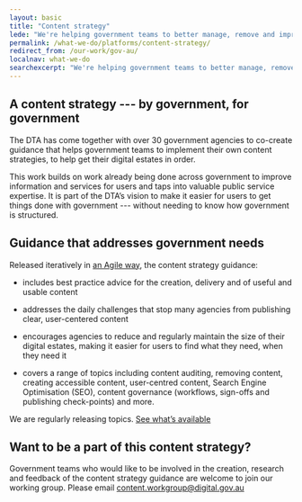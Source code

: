 ```yaml
---
layout: basic
title: "Content strategy"
lede: "We're helping government teams to better manage, remove and improve the quality of government content so that it’s simpler, clearer and faster."
permalink: /what-we-do/platforms/content-strategy/
redirect_from: /our-work/gov-au/
localnav: what-we-do
searchexcerpt: "We're helping government teams to better manage, remove and improve the quality of government content so that it’s simpler, clearer and faster."
---
```


## A content strategy --- by government, for government

The DTA has come together with over 30 government agencies to co-create guidance that helps government teams to implement their own content strategies, to help get their digital estates in order. 

This work builds on work already being done across government to improve information and services for users and taps into valuable public service expertise. It is part of the DTA’s vision to make it easier for users to get things done with government --- without needing to know how government is structured.

## Guidance that addresses government needs

Released iteratively in [an Agile way](https://www.dta.gov.au/standard/design-guides/agile/), the content strategy guidance:

- includes best practice advice for the creation, delivery and  of useful and usable content

- addresses the daily challenges that stop many agencies from publishing clear, user-centered content

- encourages agencies to reduce and regularly maintain the size of their digital estates, making it easier for users to find what they need, when they need it

- covers a range of topics including content auditing, removing content, creating accessible content, user-centred content, Search Engine Optimisation (SEO), content governance (workflows, sign-offs and publishing check-points) and more.

We are regularly releasing topics. [See what’s available](https://guides.service.gov.au/content-strategy/)

## Want to be a part of this content strategy?

Government teams who would like to be involved in the creation, research and feedback of the content strategy guidance are welcome to join our working group. Please email [content.workgroup@digital.gov.au](mailto:content.workgroup@digital.gov.au)
